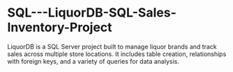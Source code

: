 # SQL---LiquorDB-SQL-Sales-Inventory-Project
LiquorDB is a SQL Server project built to manage liquor brands and track sales across multiple store locations. It includes table creation, relationships with foreign keys, and a variety of queries for data analysis.
